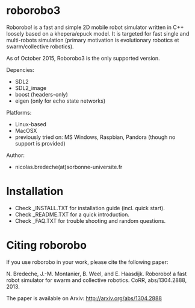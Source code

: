 roborobo3
=========

Roborobo! is a fast and simple 2D mobile robot simulator written in C++ loosely based on a khepera/epuck model. It is targeted for fast single and multi-robots simulation (primary motivation is evolutionary robotics et swarm/collective robotics).

As of October 2015, Roborobo3 is the only supported version. 

Depencies: 
 * SDL2
 * SDL2_image
 * boost (headers-only)
 * eigen (only for echo state networks) 

Platforms: 
 * Linux-based
 * MacOSX
 * previously tried on: MS Windows, Raspbian, Pandora (though no support is provided)

Author: 
 * nicolas.bredeche(at)sorbonne-universite.fr

Installation
============

 * Check _INSTALL.TXT for installation guide (incl. quick start).
 * Check _README.TXT for a quick introduction.
 * Check _FAQ.TXT for trouble shooting and random questions.

Citing roborobo
===============

If you use roborobo in your work, please cite the following paper:

N. Bredeche, J.-M. Montanier, B. Weel, and E. Haasdijk. Roborobo! a fast robot simulator for swarm and collective robotics. CoRR, abs/1304.2888, 2013. 

The paper is available on Arxiv: http://arxiv.org/abs/1304.2888 
